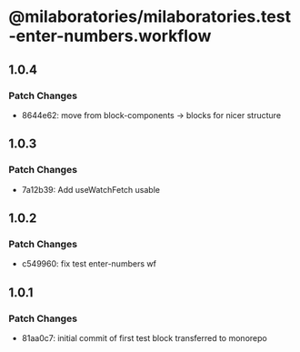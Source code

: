 # @milaboratories/milaboratories.test-enter-numbers.workflow

## 1.0.4

### Patch Changes

- 8644e62: move from block-components -> blocks for nicer structure

## 1.0.3

### Patch Changes

- 7a12b39: Add useWatchFetch usable

## 1.0.2

### Patch Changes

- c549960: fix test enter-numbers wf

## 1.0.1

### Patch Changes

- 81aa0c7: initial commit of first test block transferred to monorepo
